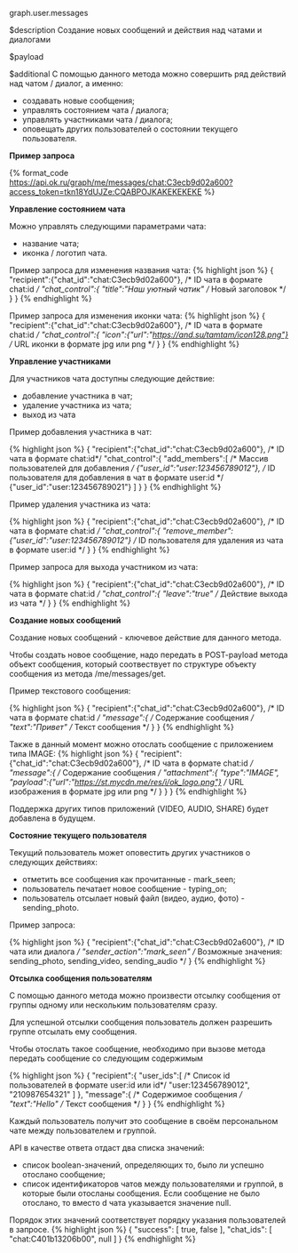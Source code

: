 graph.user.messages

$description
Создание новых сообщений и действия над чатами и диалогами

$payload


$additional
С помощью данного метода можно совершить ряд действий над чатом / диалог, а именно:

* создавать новые сообщения;
* управлять состоянием чата / диалога;
* управлять участниками чата / диалога;
* оповещать других пользователей о состоянии текущего пользователя.

**Пример запроса**

{% format_code https://api.ok.ru/graph/me/messages/chat:C3ecb9d02a600?access_token=tkn18YdUJZe:CQABPOJKAKEKEKEKE %}

**Управление состоянием чата**

Можно управлять следующими параметрами чата:

* название чата;
* иконка / логотип чата. 

Пример запроса для изменения названия чата:
{% highlight json %}
{
  "recipient":{"chat_id":"chat:C3ecb9d02a600"},           /* ID чата в формате chat:id */
  "chat_control":{
    "title":"Наш уютный чатик"                            /* Новый заголовок */
  }
}
{% endhighlight %}

Пример запроса для изменения иконки чата:
{% highlight json %}
{
  "recipient":{"chat_id":"chat:C3ecb9d02a600"},                 /* ID чата в формате chat:id */
  "chat_control":{
    "icon":{"url":"https://and.su/tamtam/icon128.png"}          /* URL иконки в формате jpg или png */
  }
}
{% endhighlight %}

**Управление участниками**

Для участников чата доступны следующие действие:

* добавление участника в чат;
* удаление участника из чата;
* выход из чата

Пример добавления участника в чат:

{% highlight json %}
{
  "recipient":{"chat_id":"chat:C3ecb9d02a600"},         /* ID чата в формате chat:id*/
  "chat_control":{
    "add_members":[                                     /* Массив пользователей для добавления */
      {"user_id":"user:123456789012"},                  /* ID пользователя для добавления в чат в формате user:id */
      {"user_id":"user:123456789021"}
    ]
  }
}
{% endhighlight %}

Пример удаления участника из чата:

{% highlight json %}
{
  "recipient":{"chat_id":"chat:C3ecb9d02a600"},             /* ID чата в формате chat:id */
  "chat_control":{
    "remove_member":{"user_id":"user:123456789012"}         /* ID пользователя для удаления из чата в формате user:id */
  }
}
{% endhighlight %}

Пример запроса для выхода участником из чата:

{% highlight json %}
{
  "recipient":{"chat_id":"chat:C3ecb9d02a600"},             /* ID чата в формате chat:id */
  "chat_control":{
    "leave":"true"                                          /* Действие выхода из чата */
  }
}
{% endhighlight %}

**Создание новых сообщений**

Создание новых сообщений - ключевое действие для данного метода.

Чтобы создать новое сообщение, надо передать в POST-payload метода объект сообщения, который соотвествует по структуре 
объекту сообщения из метода /me/messages/get.

Пример текстового сообщения:

{% highlight json %}
{
  "recipient":{"chat_id":"chat:C3ecb9d02a600"},         /* ID чата в формате chat:id */
  "message":{                                           /* Содержание сообщения */
    "text":"Привет"                                     /* Текст сообщения */
  }
}
{% endhighlight %}

Также в данный момент можно отослать сообщение с приложением типа IMAGE:
{% highlight json %}
{
  "recipient":{"chat_id":"chat:C3ecb9d02a600"},                     /* ID чата в формате chat:id */
  "message":{                                                       /* Содержание сообщения */
    "attachment":{
      "type":"IMAGE",
      "payload":{"url":"https://st.mycdn.me/res/i/ok_logo.png"}     /* URL изображения в формате jpg или png */
    }
  }
}
{% endhighlight %}

Поддержка других типов приложений (VIDEO, AUDIO, SHARE) будет добавлена в будущем.

**Состояние текущего пользователя**

Текущий пользователь может оповестить других участников о следующих действиях:

* отметить все сообщения как прочитанные - mark_seen;
* пользователь печатает новое сообщение - typing_on;
* пользователь отсылает новый файл (видео, аудио, фото) - sending_photo.

Пример запроса: 

{% highlight json %}
{
  "recipient":{"chat_id":"chat:C3ecb9d02a600"},     /* ID чата или диалога */
  "sender_action":"mark_seen"                       /* Возможные значения: sending_photo, sending_video, sending_audio */
}
{% endhighlight %}

**Отсылка сообщения пользователям**

С помощью данного метода можно произвести отсылку сообщения от группы одному или нескольким пользователям сразу.

Для успешной отсылки сообщения пользователь должен разрешить группе отсылать ему сообщения.

Чтобы отослать такое сообщение, необходимо при вызове метода передать сообщение со следующим содержимым

{% highlight json %}
{
    "recipient":{
        "user_ids":[                                /* Список id пользователей в формате user:id или id*/
            "user:123456789012",                    
            "210987654321"
        ]
    },
    "message":{                                     /* Содержимое сообщения */
        "text":"Hello"                              /* Текст сообщения */
    }
}
{% endhighlight %}

Каждый пользователь получит это сообщение в своём персональном чате между пользователем и группой.

API в качестве ответа отдаст два списка значений:

* список boolean-значений, определяющих то, было ли успешно отослано сообщение;
* список идентификаторов чатов между пользователями и группой, в которые были отосланы сообщения. Если сообщение не было отослано, то вместо d чата указывается значение null.

Порядок этих значений соответствует порядку указания пользователей в запросе. 
{% highlight json %}
{
  "success": [
    true,
    false
  ],
  "chat_ids": [
    "chat:C401b13206b00",
    null
  ]
}
{% endhighlight %}